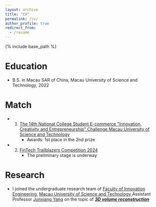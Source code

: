```yaml
---
layout: archive
title: "CV"
permalink: /cv/
author_profile: true
redirect_from:
  - /resume
---
```


{% include base_path %}

Education
======
* B.S. in Macau SAR of China, Macau University of Science and Technology, 2022

Match
======
* 1. [The 14th National College Student E-commerce "Innovation, Creativity and Entrepreneurship" Challenge Macau University of Science and Technology](https://www.must.edu.mo/cn/cecp/latest/past-events/57290-20240326-3chuang-cn)
     * Awards: 1st place in the 2nd prize
* 2. [FinTech Trailblazers Competition 2024](https://www.cityu.edu.hk/sds/fintech/competition.html)
     * The preliminary stage is underway

Research
======
* I joined the undergraduate research team of [Faculty of Innovation Engineering](https://www.must.edu.mo/cn/fie), [Macau University of Science and Technology ](https://www.must.edu.mo/cn) Assistant Professor [Junxiang Yang](https://cfdyang521.github.io/blog-post-1/) on the topic of *<u> **3D volume reconstruction** </u>*
